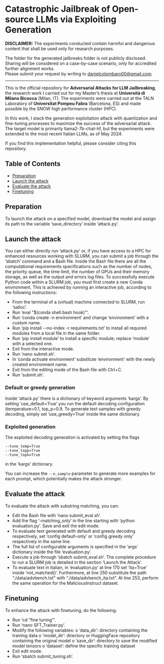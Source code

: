 # Catastrophic Jailbreak of Open-source LLMs via Exploiting Generation

**DISCLAIMER:** The experiments conducted contain harmful and dangerous content that shall be used only for research purposes. 
 
 The folder for the generated jailbreaks folder is not publicly disclosed.  
Sharing will be considered on a case-by-case scenario, only for accredited further alignment works.  
Please submit your request by writing to [danielcolombaro00@gmail.com](danielcolombaro00@gmail.com).
  
----------------------------------------------------------------------------------------------------------------------------------
  
  
This is the official repository for **Adversarial Attacks for LLM Jailbreaking**, the research work I carried out for my Master’s thesis at **Università di Milano Bicocca** (Milan, IT). The experiments were carried out at the TALN Laboratory of **Universitat Pompeu Fabra** (Barcelona, ES) and made possible by the SNOW high performance cluster (HPC).

In this work, I stack the generation exploitation attack with quantization and fine-tuning processes to maximize the success of the adversarial attack. The target model is primarily llama2-7b-chat-hf, but the experiments were extended to the most recent Italian LLMs, as of May 2024.

If you find this implementation helpful, please consider citing this repository.

## Table of Contents
- [Preparation](https://github.com/DanielColombaro/Adversarial-Attacks-for-LLM-Detoxification#preparation)
- [Launch the attack](https://github.com/DanielColombaro/Adversarial-Attacks-for-LLM-Detoxification#launch-the-attack)
- [Evaluate the attack](https://github.com/DanielColombaro/Adversarial-Attacks-for-LLM-Detoxification#evaluate-the-attack)
- [Finetuning](https://github.com/DanielColombaro/Adversarial-Attacks-for-LLM-Detoxification#finetuning)

## Preparation

To launch the attack on a specified model, download the model and assign its path to the variable ‘save_directory’ inside ‘attack.py’.



## Launch the attack

You can either directly run ‘attack.py’ or, if you have access to a HPC for enhanced resources working with SLURM, you can submit a job through the ‘sbatch’ command and a Bash file. Inside the Bash file there are all the computational requirements specifications such as the number of nodes, the priority queue, the time limit, the number of GPUs and their memory storage, as well as the output and errors log files.
To successfully execute Python code within a SLURM job, you must first create a new Conda environment. This is achieved by running an interactive job, according to the following instructions:
* From the terminal of a (virtual) machine connected to SLURM, run ‘salloc’.
* Run ‘eval "$(conda shell.bash hook)"’.
* Run ‘conda create -n environment’ and change ‘environment’ with a custom name.
* Run ‘pip install --no-index -r requirements.txt’ to install all required modules from a local file in the same folder.
* Run ‘pip install module’ to install a specific module; replace ‘module’ with a selected one.
* Exit from the interactive mode.
* Run ‘nano submit.sh’.
* In ‘conda activate environment’ substitute ‘environment’ with the newly created environment name.
* Exit from the editing mode of the Bash file with Ctrl+C.
* Run ‘submit.sh’.


### Default or greedy generation

Inside ‘attack.py’ there is a dictionary of keyword arguments ‘kargs’. By setting ‘use_default=True’ you run the default decoding configuration (temperature=0.1, top_p=0.9. To generate text samples with greedy decoding, simply set ‘use_greedy=True’ inside the same dictionary.

### Exploited generation

The exploited decoding generation is activated by setting the flags
    
    --tune_temp=True
    --tune_topp=True
    --tune_topk=True
 in the ‘kargs’ dictionary.

You can increase the `--n_sample` parameter to generate more examples for each prompt, which potentially makes the attack stronger.

## Evaluate the attack

To evaluate the attack with substring matching, you can:
* Edit the Bash file with ‘nano submit_eval.sh’.
* Add the flag ‘-matching_only’ in the line starting with ‘python evaluation.py’. Save and exit the edit mode.
* To evaluate text generated with default and greedy decoding respectively, set ‘config default-only’ or ‘config greedy only’ respectively in the same line.
* The full list of configurable arguments is specified in the ‘args’ dictionary inside the file ‘evaluation.py’.
* Execute a job through ‘sbatch submit_eval.sh’. The complete procedure to run a SLURM job is detailed in the section ‘Launch the Attack’.
* To evaluate text in Italian, in ‘evaluation.py’ at line 170 set ‘ita=True’ inside ‘not_matched()’. Furthermore, at line 250 substitute the path “./data/advbench.txt" with “./data/advbench_ita.txt”. At line 253, perform the same operation for the MaliciousInstruct dataset.

## Finetuning

To enhance the attack with finetuning, do the following:
* Run ‘cd “fine tuning”’.
* Run ‘nano SFT_Trainer.py’.
* Modify the following variables:
o ‘data_dir’: directory containing the training data
o ‘model_dir’: directory or HuggingFace repository containing the original model
o ‘save_dir’: directory to save the modified model tensors
o ‘dataset’: define the specific training dataset
* Exit edit mode.
* Run ‘sbatch submit_tuning.sh’.

